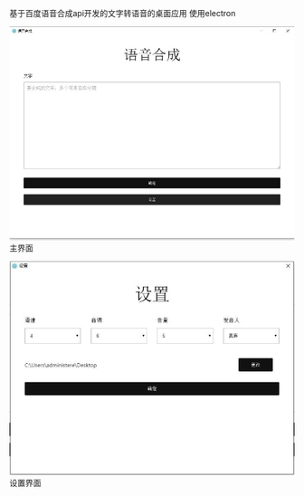 基于百度语音合成api开发的文字转语音的桌面应用
使用electron


![image](https://github.com/guandaxia/text-to-voice/blob/master/screenshot/main.jpg)
主界面

![image](https://github.com/guandaxia/text-to-voice/blob/master/screenshot/setting.jpg)
设置界面